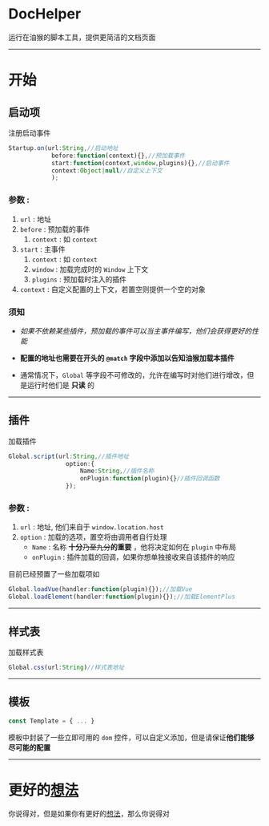 # DocHelper
运行在油猴的脚本工具，提供更简洁的文档页面

---
# 开始
## 启动项
注册启动事件
``` js
Startup.on(url:String,//启动地址
            before:function(context){},//预加载事件
            start:function(context,window,plugins){},//启动事件
            context:Object|null//自定义上下文
            );
```
### 参数 :
1. `url` : 地址   
2. `before` : 预加载的事件  
    1. `context` : 如 `context`
3. `start` : 主事件   
    1. `context` : 如 `context`   
    2. `window` : 加载完成时的 `Window` 上下文   
    3. `plugins` : 预加载时注入的插件
4. `context` : 自定义配置的上下文，若置空则提供一个空的对象

### **须知**
+ *如果不依赖某些插件，预加载的事件可以当主事件编写，他们会获得更好的性能*

+ **配置的地址也需要在开头的 `@match` 字段中添加以告知油猴加载本插件**
+ 通常情况下，`Global` 等字段不可修改的，允许在编写时对他们进行增改，但是运行时他们是 **只读** 的
---


## 插件
加载插件
``` ts
Global.script(url:String,//插件地址
                option:{
                    Name:String,//插件名称
                    onPlugin:function(plugin){}//插件回调函数
                });
```
### 参数 :
1. `url` : 地址, 他们来自于 `window.location.host`   
2. `option` : 加载的选项，置空将由调用者自行处理   
    + `Name` : 名称 **十分**~~乃至九分~~**的重要** ，他将决定如何在 `plugin` 中布局
    + `onPlugin` : 插件加载的回调，如果你想单独接收来自该插件的响应

目前已经预置了一些加载项如
``` js
Global.loadVue(handler:function(plugin){});//加载Vue
Global.loadElement(handler:function(plugin){});//加载ElementPlus
```

---
## 样式表
加载样式表
``` js
Global.css(url:String)//样式表地址
```
---
## 模板
``` js
const Template = { ... }
```
模板中封装了一些立即可用的 `dom` 控件，可以自定义添加，但是请保证**他们能够尽可能的配置**

---

# 更好的[想法](#更好的想法)
你说得对，但是如果你有更好的[想法](#更好的想法)，那么你说得对